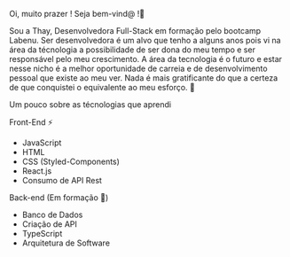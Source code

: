 Oi, muito prazer !
Seja bem-vind@ !👋

Sou a Thay, Desenvolvedora Full-Stack em formação pelo bootcamp Labenu.
Ser desenvolvedora é um alvo que tenho a alguns anos pois vi na área da técnologia a 
possibilidade de ser dona do meu tempo e ser responsável pelo meu crescimento. 
A área da tecnologia é o futuro e estar nesse nicho é a melhor oportunidade de carreia e de desenvolvimento pessoal que existe ao meu ver.
Nada é mais gratificante do que a certeza de que conquistei o equivalente ao meu esforço. 💪

Um pouco sobre as técnologias que aprendi 

Front-End ⚡
- JavaScript
- HTML 
- CSS (Styled-Components)
- React.js
- Consumo de API Rest

Back-end (Em formação 👶)
- Banco de Dados
- Criação de API
- TypeScript
- Arquitetura de Software


